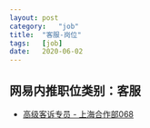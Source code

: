 ```yaml
---
layout:	post
category:	"job"
title:	"客服-岗位"
tags:	[job]
date:	2020-06-02
---
```

## 网易内推职位类别：客服
- [高级客诉专员 - 上海合作部068](http://mobile.bole.netease.com/bole/boleDetail?id=18558&employeeId=346f03c3cda5f04c&key=all)
